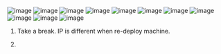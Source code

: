 ![image](https://github.com/user-attachments/assets/4e9da36a-374e-49c1-88c5-8e873a857ae9)
![image](https://github.com/user-attachments/assets/2b18c201-3510-4838-8bcb-3043ad2cc22f)
![image](https://github.com/user-attachments/assets/bd958c02-a305-4ed7-8ecb-49c7b1d94f7e)
![image](https://github.com/user-attachments/assets/0ff7b797-ed42-43c1-9fca-b571f7d6b679)
![image](https://github.com/user-attachments/assets/298efd27-bc1b-4a08-a07a-c892b76ab9bf)
![image](https://github.com/user-attachments/assets/d85ef574-121e-4567-9ad6-dce505d51ec0)
![image](https://github.com/user-attachments/assets/b0bfee02-a8bb-4d7e-9a1a-f6adda498ccf)
![image](https://github.com/user-attachments/assets/4064e2bb-b15e-4f51-adce-dfe08a9cce34)
![image](https://github.com/user-attachments/assets/0149bebe-07c9-470c-a47b-0f16aec1386a)
![image](https://github.com/user-attachments/assets/b72ce98b-0ed4-45fe-9737-92a8fa53e16c)
![image](https://github.com/user-attachments/assets/ae3d2623-f344-4a56-9000-7a2868c5b762)

1. Take a break. IP is different when re-deploy machine.

2. 
